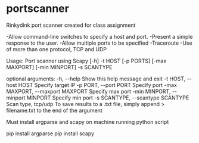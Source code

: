 # portscanner

Rinkydink port scanner created for class assignment

-Allow command-line switches to specify a host and port.
-Present a simple response to the user.
-Allow multiple ports to be specified
-Traceroute
-Use of more than one protocol, TCP and UDP

Usage: Port scanner using Scapy [-h] -t HOST [-p PORTS] [-max MAXPORT] [-min MINPORT] -s SCANTYPE

optional arguments:
  -h, --help                         Show this help message and exit
  -t HOST, --host HOST               Specify target IP
  -p PORT, --port PORT               Specify port
  -max MAXPORT, --maxport MAXPORT    Specify max port
  -min MINPORT, --minport MINPORT    Specify min port
  -s SCANTYPE, --scantype SCANTYPE   Scan type, tcp/udp
  To save results to a .txt file, simply append > filename.txt to the end of the argument
  
Must install argparse and scapy on machine running python script
  
pip install argparse
pip install scapy

